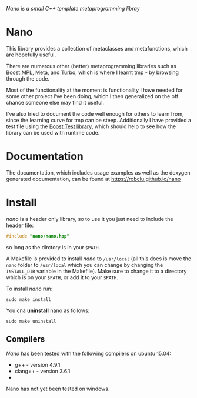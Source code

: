 *Nano is a small C++ template metaprogramming libray*

# Nano

This library provides a collection of metaclasses and metafunctions, which are hopefully useful.

There are numerous other (better) metaprogramming libraries such as [Boost.MPL](http://www.boost.org/doc/libs/1_58_0/libs/mpl/doc/index.html), [Meta](https://github.com/ericniebler/meta), and [Turbo](https://github.com/Manu343726/Turbo), which is where I learnt tmp - by browsing through the code.

Most of the functionality at the moment is functionality I have needed for some other project I've been doing, which I then generalized on the off chance someone else may find it useful.

I've also tried to document the code well enough for others to learn from, since the learning curve for tmp can be steep. Additionally I have provided a test file using the [Boost Test library](http://www.boost.org/doc/libs/1_58_0/libs/test/doc/html/index.html), which should help to see how the library can be used with runtime code.

# Documentation

The documentation, which includes usage examples as well as the doxygen generated documentation, can be found
at https://robclu.github.io/nano
  
# Install 

*nano* is a header only library, so to use it you just need to include the header file:
```.cpp
#include "nano/nano.hpp"
```
so long as the dirctory is in your ```$PATH```. 

A Makefile is provided to install *nano* to ```/usr/local``` (all this does is move the ```nano``` folder to ```/usr/local``` which you can change by changing the ```INSTALL_DIR``` variable in the Makefile). Make sure to change it to a directory which is on your ```$PATH```, or add it to your ```$PATH```.

To install *nano* run:

```
sudo make install
```
You cna __uninstall__ nano as follows:
```
sudo make uninstall
```

## Compilers

*Nano* has been tested with the following compilers on ubuntu 15.04:

* g++ - version 4.9.1
* clang++ - version 3.6.1
* 
Nano has not yet been tested on windows.
